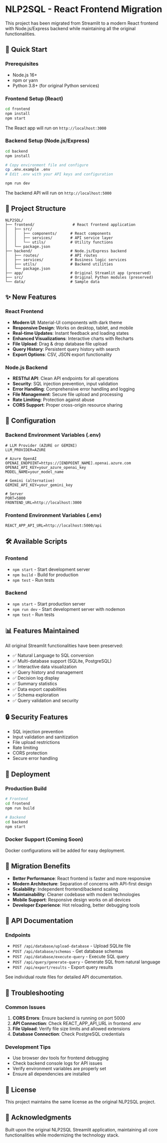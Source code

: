 # NLP2SQL - React Frontend Migration

This project has been migrated from Streamlit to a modern React frontend with Node.js/Express backend while maintaining all the original functionalities.

## 🚀 Quick Start

### Prerequisites
- Node.js 16+ 
- npm or yarn
- Python 3.8+ (for original Python services)

### Frontend Setup (React)

```bash
cd frontend
npm install
npm start
```

The React app will run on `http://localhost:3000`

### Backend Setup (Node.js/Express)

```bash
cd backend
npm install

# Copy environment file and configure
cp .env.example .env
# Edit .env with your API keys and configuration

npm run dev
```

The backend API will run on `http://localhost:5000`

## 📁 Project Structure

```
NLP2SQL/
├── frontend/                 # React frontend application
│   ├── src/
│   │   ├── components/      # React components
│   │   ├── services/        # API service layer
│   │   └── utils/           # Utility functions
│   └── package.json
├── backend/                 # Node.js/Express backend
│   ├── routes/              # API routes
│   ├── services/            # Business logic services
│   ├── utils/               # Backend utilities
│   └── package.json
├── app/                     # Original Streamlit app (preserved)
├── src/                     # Original Python modules (preserved)
└── data/                    # Sample data
```

## ✨ New Features

### React Frontend
- **Modern UI**: Material-UI components with dark theme
- **Responsive Design**: Works on desktop, tablet, and mobile
- **Real-time Updates**: Instant feedback and loading states
- **Enhanced Visualizations**: Interactive charts with Recharts
- **File Upload**: Drag & drop database file upload
- **Query History**: Persistent query history with search
- **Export Options**: CSV, JSON export functionality

### Node.js Backend
- **RESTful API**: Clean API endpoints for all operations
- **Security**: SQL injection prevention, input validation
- **Error Handling**: Comprehensive error handling and logging
- **File Management**: Secure file upload and processing
- **Rate Limiting**: Protection against abuse
- **CORS Support**: Proper cross-origin resource sharing

## 🔧 Configuration

### Backend Environment Variables (.env)

```env
# LLM Provider (AZURE or GEMINI)
LLM_PROVIDER=AZURE

# Azure OpenAI
OPENAI_ENDPOINT=https://[ENDPOINT_NAME].openai.azure.com
OPENAI_API_KEY=your_azure_openai_key
MODEL_NAME=your_model_name

# Gemini (alternative)
GEMINI_API_KEY=your_gemini_key

# Server
PORT=5000
FRONTEND_URL=http://localhost:3000
```

### Frontend Environment Variables (.env)

```env
REACT_APP_API_URL=http://localhost:5000/api
```

## 🛠️ Available Scripts

### Frontend
- `npm start` - Start development server
- `npm build` - Build for production
- `npm test` - Run tests

### Backend
- `npm start` - Start production server
- `npm run dev` - Start development server with nodemon
- `npm test` - Run tests

## 📊 Features Maintained

All original Streamlit functionalities have been preserved:

- ✅ Natural Language to SQL conversion
- ✅ Multi-database support (SQLite, PostgreSQL)
- ✅ Interactive data visualization
- ✅ Query history and management
- ✅ Decision log display
- ✅ Summary statistics
- ✅ Data export capabilities
- ✅ Schema exploration
- ✅ Query validation and security

## 🔒 Security Features

- SQL injection prevention
- Input validation and sanitization
- File upload restrictions
- Rate limiting
- CORS protection
- Secure error handling

## 🚀 Deployment

### Production Build

```bash
# Frontend
cd frontend
npm run build

# Backend
cd backend
npm start
```

### Docker Support (Coming Soon)

Docker configurations will be added for easy deployment.

## 🤝 Migration Benefits

- **Better Performance**: React frontend is faster and more responsive
- **Modern Architecture**: Separation of concerns with API-first design
- **Scalability**: Independent frontend/backend scaling
- **Maintainability**: Cleaner codebase with modern technologies
- **Mobile Support**: Responsive design works on all devices
- **Developer Experience**: Hot reloading, better debugging tools

## 📝 API Documentation

### Endpoints

- `POST /api/database/upload-database` - Upload SQLite file
- `POST /api/database/schemas` - Get database schemas
- `POST /api/database/execute-query` - Execute SQL query
- `POST /api/query/generate-query` - Generate SQL from natural language
- `POST /api/export/results` - Export query results

See individual route files for detailed API documentation.

## 🐛 Troubleshooting

### Common Issues

1. **CORS Errors**: Ensure backend is running on port 5000
2. **API Connection**: Check REACT_APP_API_URL in frontend .env
3. **File Upload**: Verify file size limits and allowed extensions
4. **Database Connection**: Check PostgreSQL credentials

### Development Tips

- Use browser dev tools for frontend debugging
- Check backend console logs for API issues
- Verify environment variables are properly set
- Ensure all dependencies are installed

## 📄 License

This project maintains the same license as the original NLP2SQL project.

## 🙏 Acknowledgments

Built upon the original NLP2SQL Streamlit application, maintaining all core functionalities while modernizing the technology stack.
